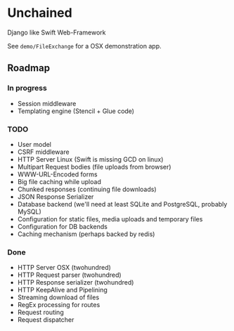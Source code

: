 # Unchained

Django like Swift Web-Framework

See `demo/FileExchange` for a OSX demonstration app.

## Roadmap

### In progress

- Session middleware
- Templating engine (Stencil + Glue code)

### TODO

- User model
- CSRF middleware
- HTTP Server Linux (Swift is missing GCD on linux)
- Multipart Request bodies (file uploads from browser)
- WWW-URL-Encoded forms
- Big file caching while upload
- Chunked responses (continuing file downloads)
- JSON Response Serializer
- Database backend (we'll need at least SQLite and PostgreSQL, probably MySQL)
- Configuration for static files, media uploads and temporary files
- Configuration for DB backends
- Caching mechanism (perhaps backed by redis)

### Done

- HTTP Server OSX (twohundred)
- HTTP Request parser (twohundred)
- HTTP Response serializer (twohundred)
- HTTP KeepAlive and Pipelining
- Streaming download of files
- RegEx processing for routes
- Request routing
- Request dispatcher


